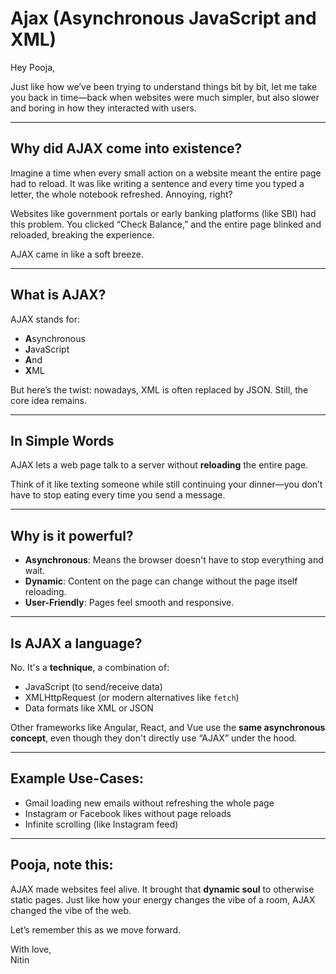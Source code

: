 # Ajax (Asynchronous JavaScript and XML)

Hey Pooja,

Just like how we’ve been trying to understand things bit by bit, let me take you back in time—back when websites were much simpler, but also slower and boring in how they interacted with users.

---

## Why did AJAX come into existence?

Imagine a time when every small action on a website meant the entire page had to reload. It was like writing a sentence and every time you typed a letter, the whole notebook refreshed. Annoying, right?

Websites like government portals or early banking platforms (like SBI) had this problem. You clicked “Check Balance,” and the entire page blinked and reloaded, breaking the experience.

AJAX came in like a soft breeze.

---

## What is AJAX?

AJAX stands for:
- **A**synchronous
- **J**avaScript
- **A**nd
- **X**ML

But here’s the twist: nowadays, XML is often replaced by JSON. Still, the core idea remains.

---

## In Simple Words

AJAX lets a web page talk to a server without **reloading** the entire page.

Think of it like texting someone while still continuing your dinner—you don’t have to stop eating every time you send a message.

---

## Why is it powerful?

- **Asynchronous**: Means the browser doesn't have to stop everything and wait.
- **Dynamic**: Content on the page can change without the page itself reloading.
- **User-Friendly**: Pages feel smooth and responsive.

---

## Is AJAX a language?

No. It's a **technique**, a combination of:
- JavaScript (to send/receive data)
- XMLHttpRequest (or modern alternatives like `fetch`)
- Data formats like XML or JSON

Other frameworks like Angular, React, and Vue use the **same asynchronous concept**, even though they don't directly use “AJAX” under the hood.

---

## Example Use-Cases:
- Gmail loading new emails without refreshing the whole page
- Instagram or Facebook likes without page reloads
- Infinite scrolling (like Instagram feed)

---

## Pooja, note this:

AJAX made websites feel alive. It brought that **dynamic soul** to otherwise static pages. Just like how your energy changes the vibe of a room, AJAX changed the vibe of the web.

Let’s remember this as we move forward.

With love,  
Nitin

